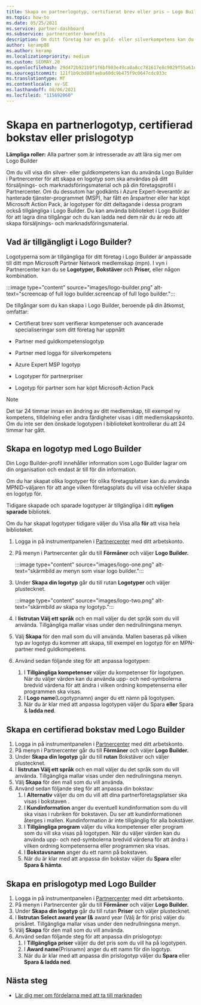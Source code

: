 ```yaml
---
title: Skapa en partnerlogotyp, certifierat brev eller pris – Logo Builder
ms.topic: how-to
ms.date: 05/25/2021
ms.service: partner-dashboard
ms.subservice: partnercenter-benefits
description: Om ditt företag har en guld- eller silverkompetens kan du generera en logotyp som är anpassad för ditt företag eller begära ett anpassat certifierat verifieringsbrev med hjälp av Logo Builder-verktyget i Partnercenter.
author: keramp88
ms.author: keramp
ms.localizationpriority: medium
ms.custom: SEOMAY.20
ms.openlocfilehash: 29d472b921b9f1f6bf903e49ca0a8cc781617e8c9029f55a61ddf19e578cf7e0
ms.sourcegitcommit: 121f1b9cbd88faeba60dc9b475f9c0647cdc933c
ms.translationtype: MT
ms.contentlocale: sv-SE
ms.lasthandoff: 08/06/2021
ms.locfileid: "115692060"
---
```

# <a name="create-a-partner-logo-certified-letter-or-award-logo"></a>Skapa en partnerlogotyp, certifierad bokstav eller prislogotyp

**Lämpliga roller:** Alla partner som är intresserade av att lära sig mer om Logo Builder

Om du vill visa din silver- eller guldkompetens kan du använda Logo Builder i Partnercenter för att skapa en logotyp som ska användas på ditt försäljnings- och marknadsföringsmaterial och på din företagsprofil i Partnercenter. Om du dessutom har godkänts i Azure Expert-leverantör av hanterade tjänster-programmet (MSP), har fått en årspartner eller har köpt Microsoft Action Pack, är logotyper för ditt deltagande i dessa program också tillgängliga i Logo Builder. Du kan använda biblioteket i Logo Builder för att lagra dina tillgångar och du kan ladda ned dem när du är redo att skapa försäljnings- och marknadsföringsmaterial.

## <a name="what-is-available-in-logo-builder"></a>Vad är tillgängligt i Logo Builder?

Logotyperna som är tillgängliga för ditt företag i Logo Builder är anpassade till ditt mpn Microsoft Partner Network medlemskap (mpn). I vyn i Partnercenter kan du se **Logotyper,** **Bokstäver** och **Priser,** eller någon kombination.

:::image type="content" source="images/logo-builder.png" alt-text="screencap of full logo builder.screencap of full logo builder.":::

De tillgångar som du kan skapa i Logo Builder, beroende på din åtkomst, omfattar:

- Certifierat brev som verifierar kompetenser och avancerade specialiseringar som ditt företag har uppnått

- Partner med guldkompetenslogotyp

- Partner med logga för silverkompetens

- Azure Expert MSP logotyp

- Logotyper för partnerpriser

- Logotyp för partner som har köpt Microsoft-Action Pack

>[!NOTE]
>Det tar 24 timmar innan en ändring av ditt medlemskap, till exempel ny kompetens, tilldelning eller andra färdigheter visas i ditt medlemskapskonto. Om du inte ser den önskade logotypen i biblioteket kontrollerar du att 24 timmar har gått.

## <a name="create-a-logo-using-logo-builder"></a>Skapa en logotyp med Logo Builder

Din Logo Builder-profil innehåller information som Logo Builder lagrar om din organisation och endast är till för din information.

Om du har skapat olika logotyper för olika företagsplatser kan du använda MPNID-väljaren för att ange vilken företagsplats du vill visa och/eller skapa en logotyp för.

Tidigare skapade och sparade logotyper är tillgängliga i ditt **nyligen sparade** bibliotek.

Om du har skapat logotyper tidigare väljer du Visa alla **för** att visa hela biblioteket.

1. Logga in på instrumentpanelen i [Partnercenter](https://partner.microsoft.com/dashboard) med ditt arbetskonto.
1. På menyn i Partnercenter går du till **Förmåner** och väljer **Logo Builder.**

   :::image type="content" source="images/logo-one.png" alt-text="skärmbild av menyn som visar logo builder.":::
1. Under **Skapa din logotyp** går du till rutan **Logotyper** och väljer plustecknet.

   :::image type="content" source="images/logo-two.png" alt-text="skärmbild av skapa ny logotyp.":::
1. I **listrutan Välj ett språk** och en mall väljer du det språk som du vill använda. Tillgängliga mallar visas under den nedrullningsna menyn.
1. Välj **Skapa** för den mall som du vill använda. Mallen baseras på vilken typ av logotyp du kommer att skapa, till exempel en logotyp för en MPN-partner med guldkompetens.
1. Använd sedan följande steg för att anpassa logotypen:
    1. I **Tillgängliga kompetenser** väljer du kompetenser för logotypen. När du väljer värden kan du använda upp- och ned-symbolerna bredvid värdena för att ändra i vilken ordning kompetenserna eller programmen ska visas.
    1. I **Logo name**(Logotypnamn) anger du ett namn på logotypen.
    1. När du är klar med att anpassa logotypen väljer du Spara **eller** Spara & **ladda ned**.

## <a name="create-a-certified-letter-using-logo-builder"></a>Skapa en certifierad bokstav med Logo Builder

1. Logga in på instrumentpanelen i [Partnercenter](https://partner.microsoft.com/dashboard) med ditt arbetskonto.
1. På menyn i Partnercenter går du till **Förmåner** och väljer **Logo Builder.**
1. Under **Skapa din logotyp** går du till **rutan** Bokstäver och väljer plustecknet.
1. I **listrutan Välj ett språk** och en mall väljer du det språk som du vill använda. Tillgängliga mallar visas under den nedrullningsna menyn.
1. Välj **Skapa** för den mall som du vill använda.
1. Använd sedan följande steg för att anpassa din bokstav:
    1. I **Alternativ** väljer du om du vill att dina partnerföretagsplatser ska visas i bokstaven .
    1. I **Kundinformation** anger du eventuell kundinformation som du vill ska visas i rubriken för bokstaven. Du ser att kundinformationen återges i mallen. Kundinformation är inte tillgänglig för alla bokstäver.
    1. I **Tillgängliga program** väljer du vilka kompetenser eller program som du vill ska visas på logotypen. När du väljer värden kan du använda upp- och ned-symbolerna bredvid värdena för att ändra i vilken ordning kompetenserna eller programmen ska visas.
    1. I **Bokstavsnamn** anger du ett namn på bokstaven.
    1. När du är klar med att anpassa din bokstav väljer du **Spara** eller **Spara & hämta**.

## <a name="create-an-award-logo-using-logo-builder"></a>Skapa en prislogotyp med Logo Builder

1. Logga in på instrumentpanelen i [Partnercenter](https://partner.microsoft.com/dashboard) med ditt arbetskonto.
1. På menyn i Partnercenter går du till **Förmåner** och väljer **Logo Builder.**
1. Under **Skapa din logotyp** går du till rutan **Priser** och väljer plustecknet.
1. I **listrutan Select award year (&** award year (Välj år för pris) väljer du prisåret. Tillgängliga mallar visas under den nedrullningsna menyn.
1. Välj **Skapa** för den mall som du vill använda.
1. Använd sedan följande steg för att anpassa din prislogotyp:
    1. I **Tillgängliga priser** väljer du det pris som du vill ha på logotypen.
    1. I **Award name**(Prisnamn) anger du ett namn för din logotyp.
    1. När du är klar med att anpassa din prislogotyp väljer du **Spara** eller **Spara & ladda ned**.

## <a name="next-steps"></a>Nästa steg

- [Lär dig mer om fördelarna med att ta till marknaden](mpn-learn-about-go-to-market-benefits.md)
